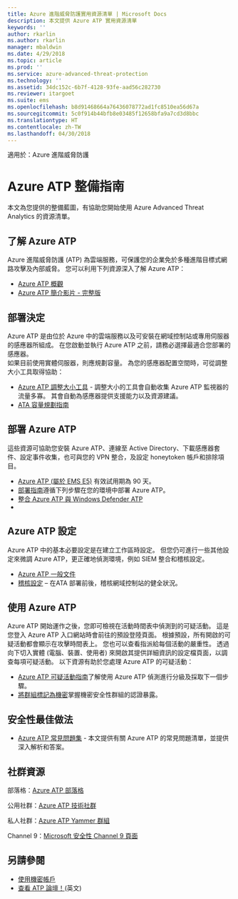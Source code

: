 ```yaml
---
title: Azure 進階威脅防護實用資源清單 | Microsoft Docs
description: 本文提供 Azure ATP 實用資源清單
keywords: ''
author: rkarlin
ms.author: rkarlin
manager: mbaldwin
ms.date: 4/29/2018
ms.topic: article
ms.prod: ''
ms.service: azure-advanced-threat-protection
ms.technology: ''
ms.assetid: 34dc152c-6b7f-4128-93fe-aad56c282730
ms.reviewer: itargoet
ms.suite: ems
ms.openlocfilehash: b8d91468664a76436078772ad1fc8510ea56d67a
ms.sourcegitcommit: 5c0f914b44bfb8e03485f12658bfa9a7cd3d8bbc
ms.translationtype: HT
ms.contentlocale: zh-TW
ms.lasthandoff: 04/30/2018
---
```

適用於：Azure 進階威脅防護



# <a name="azure-atp-readiness-guide"></a>Azure ATP 整備指南

本文為您提供的整備藍圖，有協助您開始使用 Azure Advanced Threat Analytics 的資源清單。 

## <a name="understanding-azure-atp"></a>了解 Azure ATP

Azure 進階威脅防護 (ATP) 為雲端服務，可保護您的企業免於多種進階目標式網路攻擊及內部威脅。 您可以利用下列資源深入了解 Azure ATP： 
- [Azure ATP 概觀](what-is-atp.md)
- [Azure ATP 簡介影片 - 完整版](https://www.youtube.com/watch?v=KX-xpFc0sBw) 

## <a name="deployment-decisions"></a>部署決定

Azure ATP 是由位於 Azure 中的雲端服務以及可安裝在網域控制站或專用伺服器的感應器所組成。 在您啟動並執行 Azure ATP 之前，請務必選擇最適合您部署的感應器。<br>如果目前使用實體伺服器，則應規劃容量。 為您的感應器配置空間時，可從調整大小工具取得協助： 
- [Azure ATP 調整大小工具](http://aka.ms/aatpsizingtool) - 調整大小的工具會自動收集 Azure ATP 監視器的流量多寡。 其會自動為感應器提供支援能力以及資源建議。 
- [ATA 容量規劃指南](atp-capacity-planning.md)

## <a name="deploy-azure-atp"></a>部署 Azure ATP

這些資源可協助您安裝 Azure ATP、連線至 Active Directory、下載感應器套件、設定事件收集，也可與您的 VPN 整合，及設定 honeytoken 帳戶和排除項目。 
- [Azure ATP (屬於 EMS E5)](http://aka.ms/aatptrial) 有效試用期為 90 天。
- [部署指南](install-atp-step1.md)遵循下列步驟在您的環境中部署 Azure ATP。
- [整合 Azure ATP 與 Windows Defender ATP](integrate-wd-atp.md)
- 
## <a name="azure-atp-settings"></a>Azure ATP 設定

Azure ATP 中的基本必要設定是在建立工作區時設定。 但您仍可進行一些其他設定來微調 Azure ATP，更正確地偵測環境，例如 SIEM 整合和稽核設定。 

- [Azure ATP 一般文件](what-is-atp.md)
- [稽核設定](https://blogs.technet.microsoft.com/positivesecurity/2017/08/18/ata-auditing-auditpol-advanced-audit-settings-enforcement-lightweight-gateway-service-discovery/) – 在ATA 部署前後，稽核網域控制站的健全狀況。 

## <a name="work-with-azure-atp"></a>使用 Azure ATP

Azure ATP 開始運作之後，您即可檢視在活動時間表中偵測到的可疑活動。 這是您登入 Azure ATP 入口網站時會前往的預設登陸頁面。 根據預設，所有開啟的可疑活動都會顯示在攻擊時間表上。 您也可以查看指派給每個活動的嚴重性。 透過向下切入實體 (電腦、裝置、使用者) 來開啟其提供詳細資訊的設定檔頁面，以調查每項可疑活動。 以下資源有助於您處理 Azure ATP 的可疑活動： 

- [Azure ATP 可疑活動指南](suspicious-activity-guide.md)了解使用 Azure ATP 偵測進行分級及採取下一個步驟。
- [將群組標記為機密](sensitive-accounts.md)掌握機密安全性群組的認證暴露。

## <a name="security-best-practices"></a>安全性最佳做法

- [Azure ATP 常見問題集](atp-technical-faq.md) - 本文提供有關 Azure ATP 的常見問題清單，並提供深入解析和答案。 
## <a name="community-resources"></a>社群資源

部落格：[Azure ATP 部落格](https://aka.ms/aatpblog)

公用社群：[Azure ATP 技術社群](https://aka.ms/AatpCom)

私人社群：[Azure ATP Yammer 群組](https://www.yammer.com/azureadvisors/#/threads/inGroup?type=in_group&feedId=9386893&view=all)

Channel 9：[Microsoft 安全性 Channel 9 頁面](https://channel9.msdn.com/Shows/Microsoft-Security/)



## <a name="see-also"></a>另請參閱

- [使用機密帳戶](sensitive-accounts.md)
- [查看 ATP 論壇！](https://aka.ms/azureatpcommunity)\(英文\)